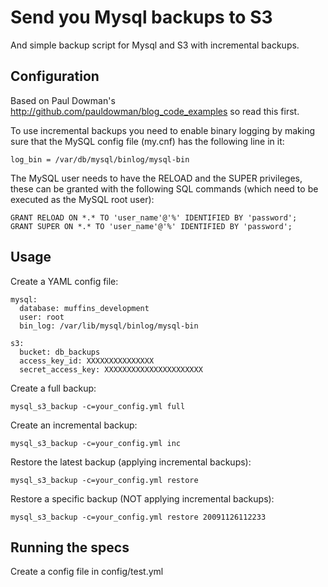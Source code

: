 # Send you Mysql backups to S3
And simple backup script for Mysql and S3 with incremental backups.

## Configuration

Based on Paul Dowman's http://github.com/pauldowman/blog_code_examples so read this first.

To use incremental backups you need to enable binary logging by making sure that the MySQL config file (my.cnf) has the following line in it:

    log_bin = /var/db/mysql/binlog/mysql-bin

The MySQL user needs to have the RELOAD and the SUPER privileges, these can be granted with the following SQL commands (which need to be executed as the MySQL root user):

    GRANT RELOAD ON *.* TO 'user_name'@'%' IDENTIFIED BY 'password';
    GRANT SUPER ON *.* TO 'user_name'@'%' IDENTIFIED BY 'password';

## Usage

Create a YAML config file:

    mysql:
      database: muffins_development
      user: root
      bin_log: /var/lib/mysql/binlog/mysql-bin
    
    s3:
      bucket: db_backups
      access_key_id: XXXXXXXXXXXXXXX
      secret_access_key: XXXXXXXXXXXXXXXXXXXXXX
    

Create a full backup:

    mysql_s3_backup -c=your_config.yml full

Create an incremental backup:

    mysql_s3_backup -c=your_config.yml inc

Restore the latest backup (applying incremental backups):

    mysql_s3_backup -c=your_config.yml restore

Restore a specific backup (NOT applying incremental backups):

    mysql_s3_backup -c=your_config.yml restore 20091126112233

## Running the specs

Create a config file in config/test.yml
